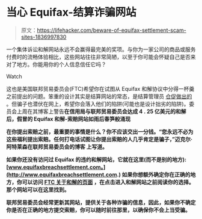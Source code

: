 # 当心 Equifax-结算诈骗网站

> 原文：<https://lifehacker.com/beware-of-equifax-settlement-scam-sites-1836997830>

一个集体诉讼和解网站永远不会赢得最完美的奖项。与你为一家公司的商品或服务付费时的流畅体验相比，这些网站往往非常简陋，以至于你可能会怀疑自己是否来对了地方。你能用你的个人信息信任它吗？

Watch

这也是美国联邦贸易委员会(FTC)希望你在试图从 Equifax 和解协议中分得一杯羹之前提出的问题。笨重的设计其实是结算网站的常态，是结算管理员 [仓促做出的](https://www.classaction.org/blog/class-action-faq-why-do-settlement-websites-look-so-shady) 。但骗子也潜伏在网上，希望你会落入他们的陷阱(可能也是设计拙劣的陷阱)。委员会上周在其博客上警告**在信用局与联邦贸易委员会达成 4 . 25 亿美元的和解 后，假冒的 Equifax 和解-索赔网站如雨后春笋般涌现**

**在你提出索赔之前，最重要的事情是什么？你不应该交出一分钱。“您永远不必为这些福利提出索赔。任何打电话试图让你提出索赔的人几乎肯定是骗子，”迈克尔·阿特莱森在联邦贸易委员会的博客 上写道。**

**如果你还没有访问过 Equifax 的违约和解网站，它就在这里(而不是别的地方):[www.equifaxbreachsettlement.com。](http://www.equifaxbreachsettlement.com.) 如果你想额外确定你在正确的地方，你可以访问 [FTC 关于和解的页面](https://www.ftc.gov/enforcement/cases-proceedings/refunds/equifax-data-breach-settlement) ，在点击进入和解网站之前阅读你的选择。那个网站可以在这里找到。**

**联邦贸易委员会经常更新其网站，提供关于各种诈骗的信息，因此，如果你不确定你是否在正确的地方提交索赔，你可以随时前往那里，以确保你不会上当受骗。**